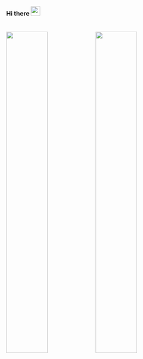 ### Hi there <img src="https://media.giphy.com/media/hvRJCLFzcasrR4ia7z/giphy.gif" width="25px">
#

<img align="Left" width="47%" src="https://github-readme-stats.vercel.app/api?username=ramaditoferdian&show_icons=true&theme=tokyonight&custom_title=ramaditoferdian's Github Stats&count_private=true  " />

<img align="Left" width="47%" src="https://github-readme-stats.vercel.app/api/top-langs/?username=ramaditoferdian&layout=compact&theme=tokyonight" />

